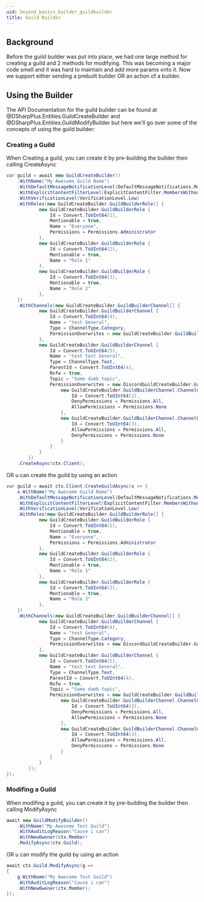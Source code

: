 ```yaml
---
uid: beyond_basics_builder_guildbuilder
title: Guild Builder
---
```


## Background
Before the guild builder was put into place, we had one large method for creating a guild and 2 methods for modifying.  This
was becoming a major code smell and it was hard to maintain and add more params onto it. Now we support either sending a prebuilt 
builder OR an action of a builder.  

## Using the Builder
The API Documentation for the guild builder can be found at @DSharpPlus.Entities.GuildCreateBuilder and @DSharpPlus.Entities.GuildModifyBuilder but here we'll go over some of the concepts of using the
guild builder:

### Creating a Guild
When Creating a guild, you can create it by pre-building the builder then calling CreateAsync 
```cs
var guild = await new GuildCreateBuilder()
    .WithName("My Awesome Guild Name")
    .WithDefaultMessageNotificationLevel(DefaultMessageNotifications.MentionsOnly)
    .WithExplicitContentFilterLevel(ExplicitContentFilter.MembersWithoutRoles)
    .WithVerificationLevel(VerificationLevel.Low)
    .WithRoles(new GuildCreateBuilder.GuildBuilderRole[] {
            new GuildCreateBuilder.GuildBuilderRole { 
                Id = Convert.ToUInt64(1), 
                Mentionable = true, 
                Name = "Everyone", 
                Permissions = Permissions.Administrator 
            },
            new GuildCreateBuilder.GuildBuilderRole { 
                Id = Convert.ToUInt64(2), 
                Mentionable = true, 
                Name = "Role 1" 
            },
            new GuildCreateBuilder.GuildBuilderRole { 
                Id = Convert.ToUInt64(3), 
                Mentionable = true, 
                Name = "Role 2" 
            },
    })
    .WithChannels(new GuildCreateBuilder.GuildBuilderChannel[] {
            new GuildCreateBuilder.GuildBuilderChannel { 
                Id = Convert.ToUInt64(4), 
                Name = "test General", 
                Type = ChannelType.Category, 
                PermissionOverwrites = new GuildCreateBuilder.GuildBuilderChannel.ChannelOverwrite[] { } 
            },
            new GuildCreateBuilder.GuildBuilderChannel { 
                Id = Convert.ToUInt64(5), 
                Name = "test text General", 
                Type = ChannelType.Text, 
                ParentId = Convert.ToUInt64(4), 
                Nsfw = true, 
                Topic = "Some dumb topic", 
                PermissionOverwrites = new DiscordGuildCreateBuilder.GuildBuilderChannel.ChannelOverwrite[] {
                    new GuildCreateBuilder.GuildBuilderChannel.ChannelOverwrite { 
                        Id = Convert.ToUInt64(2), 
                        DenyPermissions = Permissions.All, 
                        AllowPermissions = Permissions.None 
                    },
                    new GuildCreateBuilder.GuildBuilderChannel.ChannelOverwrite { 
                        Id = Convert.ToUInt64(3), 
                        AllowPermissions = Permissions.All, 
                        DenyPermissions = Permissions.None 
                    }
                }
            }
        })
    .CreateAsync(ctx.Client);
```
OR u can create the guild by using an action

```cs
var guild = await ctx.Client.CreateGuildAsync(x => {
    x.WithName("My Awesome Guild Name")
    .WithDefaultMessageNotificationLevel(DefaultMessageNotifications.MentionsOnly)
    .WithExplicitContentFilterLevel(ExplicitContentFilter.MembersWithoutRoles)
    .WithVerificationLevel(VerificationLevel.Low)
    .WithRoles(new GuildCreateBuilder.GuildBuilderRole[] {
            new GuildCreateBuilder.GuildBuilderRole { 
                Id = Convert.ToUInt64(1), 
                Mentionable = true, 
                Name = "Everyone", 
                Permissions = Permissions.Administrator 
            },
            new GuildCreateBuilder.GuildBuilderRole { 
                Id = Convert.ToUInt64(2), 
                Mentionable = true, 
                Name = "Role 1" 
            },
            new GuildCreateBuilder.GuildBuilderRole { 
                Id = Convert.ToUInt64(3), 
                Mentionable = true, 
                Name = "Role 2" 
            },
    })
    .WithChannels(new GuildCreateBuilder.GuildBuilderChannel[] {
            new GuildCreateBuilder.GuildBuilderChannel { 
                Id = Convert.ToUInt64(4), 
                Name = "test General", 
                Type = ChannelType.Category, 
                PermissionOverwrites = new DiscordGuildCreateBuilder.GuildBuilderChannel.ChannelOverwrite[] { } 
            },
            new GuildCreateBuilder.GuildBuilderChannel { 
                Id = Convert.ToUInt64(5), 
                Name = "test text General", 
                Type = ChannelType.Text, 
                ParentId = Convert.ToUInt64(4), 
                Nsfw = true, 
                Topic = "Some dumb topic", 
                PermissionOverwrites = new GuildCreateBuilder.GuildBuilderChannel.ChannelOverwrite[] {
                    new GuildCreateBuilder.GuildBuilderChannel.ChannelOverwrite { 
                        Id = Convert.ToUInt64(2), 
                        DenyPermissions = Permissions.All, 
                        AllowPermissions = Permissions.None 
                    },
                    new GuildCreateBuilder.GuildBuilderChannel.ChannelOverwrite { 
                        Id = Convert.ToUInt64(3), 
                        AllowPermissions = Permissions.All, 
                        DenyPermissions = Permissions.None 
                    }
                }
            }
        });
});
```

### Modifing a Guild

When modifing a guild, you can create it by pre-building the builder then calling ModifyAsync 
```cs 
await new GuildModifyBuilder()
    .WithName("My Awesome Test Guild")
    .WithAuditLogReason("Cause i can")
    .WithNewOwener(ctx.Member)
    .ModifyAsync(ctx.Guild);
```

OR u can modify the guild by using an action

```cs
await ctx.Guild.ModifyAsync(g =>
{
    g.WithName("My Awesome Test Guild")
    .WithAuditLogReason("Cause i can")
    .WithNewOwener(ctx.Member);
});
```